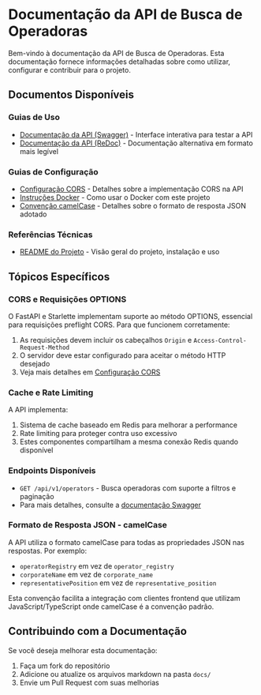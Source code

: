 # Documentação da API de Busca de Operadoras

Bem-vindo à documentação da API de Busca de Operadoras. Esta documentação fornece informações detalhadas sobre como utilizar, configurar e contribuir para o projeto.

## Documentos Disponíveis

### Guias de Uso
- [Documentação da API (Swagger)](/docs) - Interface interativa para testar a API
- [Documentação da API (ReDoc)](/redoc) - Documentação alternativa em formato mais legível

### Guias de Configuração
- [Configuração CORS](cors-configuration.md) - Detalhes sobre a implementação CORS na API
- [Instruções Docker](docker-instructions.md) - Como usar o Docker com este projeto
- [Convenção camelCase](camelCase-convention.md) - Detalhes sobre o formato de resposta JSON adotado

### Referências Técnicas
- [README do Projeto](../README.md) - Visão geral do projeto, instalação e uso

## Tópicos Específicos

### CORS e Requisições OPTIONS

O FastAPI e Starlette implementam suporte ao método OPTIONS, essencial para requisições preflight CORS. Para que funcionem corretamente:

1. As requisições devem incluir os cabeçalhos `Origin` e `Access-Control-Request-Method`
2. O servidor deve estar configurado para aceitar o método HTTP desejado
3. Veja mais detalhes em [Configuração CORS](cors-configuration.md)

### Cache e Rate Limiting

A API implementa:

1. Sistema de cache baseado em Redis para melhorar a performance
2. Rate limiting para proteger contra uso excessivo
3. Estes componentes compartilham a mesma conexão Redis quando disponível

### Endpoints Disponíveis

- `GET /api/v1/operators` - Busca operadoras com suporte a filtros e paginação
- Para mais detalhes, consulte a [documentação Swagger](/docs)

### Formato de Resposta JSON - camelCase

A API utiliza o formato camelCase para todas as propriedades JSON nas respostas. Por exemplo:
- `operatorRegistry` em vez de `operator_registry`
- `corporateName` em vez de `corporate_name`
- `representativePosition` em vez de `representative_position`

Esta convenção facilita a integração com clientes frontend que utilizam JavaScript/TypeScript onde camelCase é a convenção padrão.

## Contribuindo com a Documentação

Se você deseja melhorar esta documentação:

1. Faça um fork do repositório
2. Adicione ou atualize os arquivos markdown na pasta `docs/`
3. Envie um Pull Request com suas melhorias 